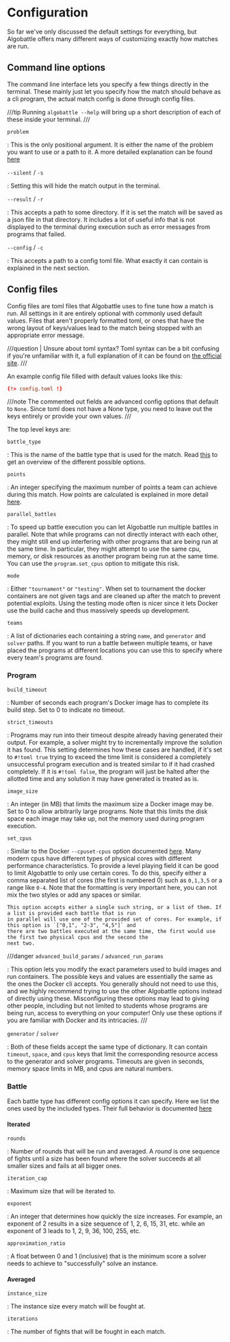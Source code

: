# Configuration

So far we've only discussed the default settings for everything, but Algobattle offers many different ways of
customizing exactly how matches are run.

## Command line options

The command line interface lets you specify a few things directly in the terminal. These mainly just let you specify
how the match should behave as a cli program, the actual match config is done through config files.

///tip
Running `algobattle --help` will bring up a short description of each of these inside your terminal.
///

`problem`

:   This is the only positional argument. It is either the name of the problem you want to use or a path to it.
    A more detailed explanation can be found [here](match.md#selecting-a-problem)

`--silent` / `-s`

:   Setting this will hide the match output in the terminal.

`--result` / `-r`

:   This accepts a path to some directory. If it is set the match will be saved as a json file in that directory. It
    includes a lot of useful info that is not displayed to the terminal during execution such as error messages from
    programs that failed.

`--config` / `-c`

:   This accepts a path to a config toml file. What exactly it can contain is explained in the next section.

## Config files

Config files are toml files that Algobattle uses to fine tune how a match is run. All settings in it are entirely
optional with commonly used default values. Files that aren't properly formatted toml, or ones that have the wrong
layout of keys/values lead to the match being stopped with an appropriate error message.

///question | Unsure about toml syntax?
Toml syntax can be a bit confusing if you're unfamiliar with it, a full explanation of it can be found on
[the official site](https://toml.io/en/).
///

An example config file filled with default values looks like this:

```toml
{!> config.toml !}
```

///note
The commented out fields are advanced config options that default to `None`. Since toml does not have a None type, you
need to leave out the keys entirely or provide your own values.
///

The top level keys are:

`battle_type`

:   This is the name of the battle type that is used for the match. Read [this](battle_types.md) to get an overview of
    the different possible options.

`points`

:   An integer specifying the maximum number of points a team can achieve during this match. How points are calculated
    is explained in more detail [here](match.md#points-calculation).

`parallel_battles`

:   To speed up battle execution you can let Algobattle run multiple battles in parallel. Note that while programs can 
    not directly interact with each other, they might still end up interfering with other programs that are being run at
    the same time. In particular, they might attempt to use the same cpu, memory, or disk resources as another program
    being run at the same time. You can use the `program.set_cpus` option to mitigate this risk.

`mode`

:   Either `"tournament"` or `"testing"`. When set to tournament the docker containers are not given tags and are
    cleaned up after the match to prevent potential exploits. Using the testing mode often is nicer since it lets Docker
    use the build cache and thus massively speeds up development.

`teams`

:   A list of dictionaries each containing a string `name`, and `generator` and `solver` paths. If you want to run
    a battle between multiple teams, or have placed the programs at different locations you can use this to specify
    where every team's programs are found.

### Program

`build_timeout`

:   Number of seconds each program's Docker image has to complete its build step. Set to 0 to indicate no timeout.

`strict_timeouts`

:   Programs may run into their timeout despite already having generated their output. For example, a solver might try
    to incrementally improve the solution it has found. This setting determines how these cases are handled, if it's set
    to `#!toml true` trying to exceed the time limit is considered a completely unsuccessful program execution and
    is treated similar to if it had crashed completely. If it is `#!toml false`, the program will just be halted after
    the allotted time and any solution it may have generated is treated as is.

`image_size`

:   An integer (in MB) that limits the maximum size a Docker image may be. Set to 0 to allow arbitrarily large programs.
    Note that this limits the disk space each image may take up, not the memory used during program execution.

`set_cpus`

:   Similar to the Docker `--cpuset-cpus` option documented
    [here](https://docs.docker.com/config/containers/resource_constraints/). Many modern cpus have different types of
    physical cores with different performance characteristics. To provide a level playing field it can be good to limit
    Algobattle to only use certain cores. To do this, specify either a comma separated list of cores (the first is
    numbered 0) such as `0,1,3,5` or a range like `0-4`. Note that the formatting is very important here, you can not
    mix the two styles or add any spaces or similar.

    This option accepts either a single such string, or a list of them. If a list is provided each battle that is run
    in parallel will use one of the provided set of cores. For example, if this option is `["0,1", "2-3", "4,5"]` and
    there are two battles executed at the same time, the first would use the first two physical cpus and the second the
    next two.

///danger
`advanced_build_params` / `advanced_run_params`

:   This option lets you modify the exact parameters used to build images and run containers. The possible keys and
    values are essentially the same as the ones the Docker cli accepts. You generally should not need to use this, and
    we highly recommend trying to use the other Algobattle options instead of directly using these. Misconfiguring these
    options may lead to giving other people, including but not limited to students whose programs are being run, access
    to everything on your computer! Only use these options if you are familiar with Docker and its intricacies.
///

`generator` / `solver`

:   Both of these fields accept the same type of dictionary. It can contain `timeout`, `space`, and `cpus` keys that
    limit the corresponding resource access to the generator and solver programs. Timeouts are given in seconds, memory
    space limits in MB, and cpus are natural numbers.

### Battle

Each battle type has different config options it can specify. Here we list the ones used by the included types. Their
full behavior is documented [here](battle_types.md)

#### Iterated

`rounds`

:   Number of rounds that will be run and averaged. A _round_ is one sequence of fights until a size has been found
    where the solver succeeds at all smaller sizes and fails at all bigger ones.

`iteration_cap`

:   Maximum size that will be iterated to.

`exponent`

:   An integer that determines how quickly the size increases. For example, an exponent of 2 results in a size sequence
    of 1, 2, 6, 15, 31, etc. while an exponent of 3 leads to 1, 2, 9, 36, 100, 255, etc.

`approximation_ratio`

:   A float between 0 and 1 (inclusive) that is the minimum score a solver needs to achieve to "successfully" solve
    an instance.

#### Averaged

`instance_size`

:   The instance size every match will be fought at.

`iterations`

:   The number of fights that will be fought in each match.
